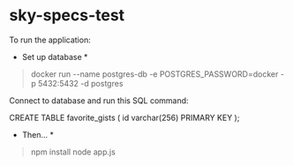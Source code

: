 # sky-specs-test

To run the application:

* Set up database *

> docker run --name postgres-db -e POSTGRES_PASSWORD=docker -p 5432:5432 -d postgres

Connect to database and run this SQL command:

CREATE TABLE favorite_gists (
 id varchar(256) PRIMARY KEY
);

* Then... *

> npm install
> node app.js
